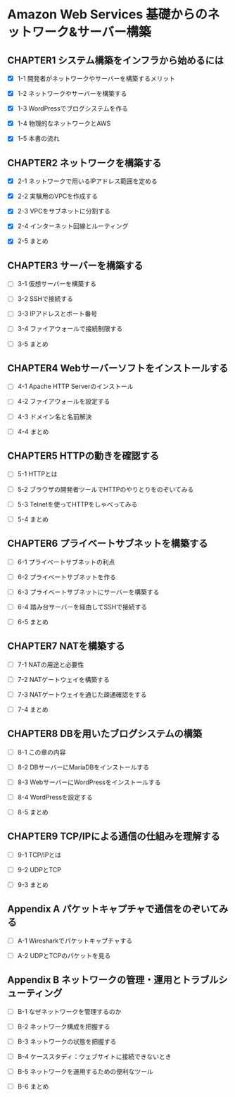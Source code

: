 # Amazon Web Services 基礎からのネットワーク&サーバー構築

## CHAPTER1 システム構築をインフラから始めるには

- [x] 1-1 開発者がネットワークやサーバーを構築するメリット

- [x] 1-2 ネットワークやサーバーを構築する

- [x] 1-3 WordPressでブログシステムを作る

- [x] 1-4 物理的なネットワークとAWS

- [x] 1-5 本書の流れ

## CHAPTER2 ネットワークを構築する

- [x] 2-1 ネットワークで用いるIPアドレス範囲を定める

- [x] 2-2 実験用のVPCを作成する

- [x] 2-3 VPCをサブネットに分割する

- [x] 2-4 インターネット回線とルーティング

- [x] 2-5 まとめ

## CHAPTER3 サーバーを構築する

- [ ] 3-1 仮想サーバーを構築する

- [ ] 3-2 SSHで接続する

- [ ] 3-3 IPアドレスとポート番号

- [ ] 3-4 ファイアウォールで接続制限する

- [ ] 3-5 まとめ

## CHAPTER4 Webサーバーソフトをインストールする

- [ ] 4-1 Apache HTTP Serverのインストール

- [ ] 4-2 ファイアウォールを設定する

- [ ] 4-3 ドメイン名と名前解決

- [ ] 4-4 まとめ

## CHAPTER5 HTTPの動きを確認する

- [ ] 5-1 HTTPとは

- [ ] 5-2 ブラウザの開発者ツールでHTTPのやりとりをのぞいてみる

- [ ] 5-3 Telnetを使ってHTTPをしゃべってみる

- [ ] 5-4 まとめ

## CHAPTER6 プライベートサブネットを構築する

- [ ] 6-1 プライベートサブネットの利点

- [ ] 6-2 プライベートサブネットを作る

- [ ] 6-3 プライベートサブネットにサーバーを構築する

- [ ] 6-4 踏み台サーバーを経由してSSHで接続する

- [ ] 6-5 まとめ

## CHAPTER7 NATを構築する

- [ ] 7-1 NATの用途と必要性

- [ ] 7-2 NATゲートウェイを構築する

- [ ] 7-3 NATゲートウェイを通じた疎通確認をする

- [ ] 7-4 まとめ

## CHAPTER8 DBを用いたブログシステムの構築

- [ ] 8-1 この章の内容

- [ ] 8-2 DBサーバーにMariaDBをインストールする

- [ ] 8-3 WebサーバーにWordPressをインストールする

- [ ] 8-4 WordPressを設定する

- [ ] 8-5 まとめ

## CHAPTER9 TCP/IPによる通信の仕組みを理解する

- [ ] 9-1 TCP/IPとは

- [ ] 9-2 UDPとTCP

- [ ] 9-3 まとめ

## Appendix A パケットキャプチャで通信をのぞいてみる

- [ ] A-1 Wiresharkでパケットキャプチャする

- [ ] A-2 UDPとTCPのパケットを見る

## Appendix B ネットワークの管理・運用とトラブルシューティング

- [ ] B-1 なぜネットワークを管理するのか

- [ ] B-2 ネットワーク構成を把握する

- [ ] B-3 ネットワークの状態を把握する

- [ ] B-4 ケーススタディ：ウェブサイトに接続できないとき

- [ ] B-5 ネットワークを運用するための便利なツール

- [ ] B-6 まとめ
